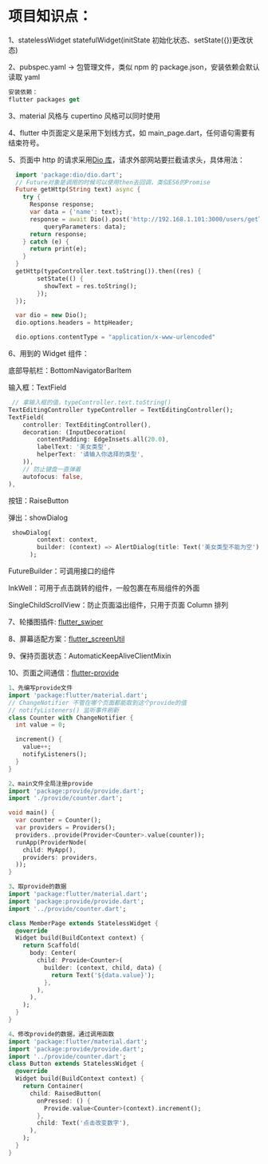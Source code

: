 # 项目知识点：

1、statelessWidget statefulWidget(initState 初始化状态、setState({})更改状态)

2、pubspec.yaml -> 包管理文件，类似 npm 的 package.json，安装依赖会默认读取 yaml

```dart
安装依赖：
flutter packages get
```

3、material 风格与 cupertino 风格可以同时使用

4、flutter 中页面定义是采用下划线方式，如 main_page.dart，任何语句需要有结束符号。

5、页面中 http 的请求采用[Dio 库](https://github.com/flutterchina/dio)，请求外部网站要拦截请求头，具体用法：

```dart
  import 'package:dio/dio.dart';
  // Future对象是调用的时候可以使用then去回调，类似ES6的Promise
  Future getHttp(String text) async {
    try {
      Response response;
      var data = {'name': text};
      response = await Dio().post('http://192.168.1.101:3000/users/getText',
          queryParameters: data);
      return response;
    } catch (e) {
      return print(e);
    }
  }
  getHttp(typeController.text.toString()).then((res) {
        setState(() {
          showText = res.toString();
        });
  });

  var dio = new Dio();
  dio.options.headers = httpHeader;

  dio.options.contentType = "application/x-www-urlencoded"
```

6、用到的 Widget 组件：

底部导航栏：BottomNavigatorBarItem

输入框：TextField

```dart
 // 拿输入框的值，typeController.text.toString()
TextEditingController typeController = TextEditingController();
TextField(
    controller: TextEditingController(),
    decoration: (InputDecoration(
        contentPadding: EdgeInsets.all(20.0),
        labelText: '美女类型',
        helperText: '请输入你选择的类型',
    )),
    // 防止键盘一直弹着
    autofocus: false,
),
```

按钮：RaiseButton

弹出：showDialog

```dart
 showDialog(
        context: context,
        builder: (context) => AlertDialog(title: Text('美女类型不能为空')),
      );
```

FutureBuilder：可调用接口的组件

InkWell：可用于点击跳转的组件，一般包裹在布局组件的外面

SingleChildScrollView：防止页面溢出组件，只用于页面 Column 排列

7、轮播图插件: [flutter_swiper](https://github.com/best-flutter/flutter_swiper/blob/master/README-ZH.md)

8、屏幕适配方案：[flutter_screenUtil](https://github.com/OpenFlutter/flutter_screenutil/blob/master/README_CN.md)

9、保持页面状态：AutomaticKeepAliveClientMixin

10、页面之间通信：[flutter-provide](https://github.com/google/flutter-provide)

```dart
1、先编写provide文件
import 'package:flutter/material.dart';
// ChangeNotifier 不管在哪个页面都能取到这个provide的值
// notifyListeners() 监听事件刷新
class Counter with ChangeNotifier {
  int value = 0;

  increment() {
    value++;
    notifyListeners();
  }
}

2、main文件全局注册provide
import 'package:provide/provide.dart';
import './provide/counter.dart';

void main() {
  var counter = Counter();
  var providers = Providers();
  providers..provide(Provider<Counter>.value(counter));
  runApp(ProviderNode(
    child: MyApp(),
    providers: providers,
  ));
}

3、取provide的数据
import 'package:flutter/material.dart';
import 'package:provide/provide.dart';
import '../provide/counter.dart';

class MemberPage extends StatelessWidget {
  @override
  Widget build(BuildContext context) {
    return Scaffold(
      body: Center(
        child: Provide<Counter>(
          builder: (context, child, data) {
            return Text('${data.value}');
          },
        ),
      ),
    );
  }
}

4、修改provide的数据，通过调用函数
import 'package:flutter/material.dart';
import 'package:provide/provide.dart';
import '../provide/counter.dart';
class Button extends StatelessWidget {
  @override
  Widget build(BuildContext context) {
    return Container(
      child: RaisedButton(
        onPressed: () {
          Provide.value<Counter>(context).increment();
        },
        child: Text('点击改变数字'),
      ),
    );
  }
}
```
